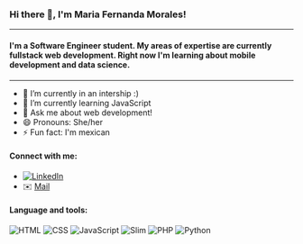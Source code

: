 ### Hi there 👋, I'm Maria Fernanda Morales!

***

#### I'm a Software Engineer student. My areas of expertise are currently fullstack web development. Right now I'm learning about mobile development and data science.

***
- 🔭 I’m currently in an intership :)
- 🌱 I’m currently learning JavaScript
- 💬 Ask me about web development!
- 😄 Pronouns: She/her
- ⚡ Fun fact: I'm mexican

#### Connect with me:
- [![LinkedIn](https://img.shields.io/badge/LinkedIn-Connect-blue.svg?style=flat-square&logo=linkedin)](www.linkedin.com/in/maría-fernanda-morales-7698461a1)
- ✉️ [Mail](mailto:vamafermorales@gmail.com)



#### Language and tools:
![HTML](https://img.shields.io/badge/HTML-5-blue?style=flat&logo=html5)
![CSS](https://img.shields.io/badge/CSS-3-blue?style=flat&logo=css3)
![JavaScript](https://img.shields.io/badge/JavaScript-ES6-yellow?style=flat&logo=javascript)
![Slim](https://img.shields.io/badge/Slim-Micro--Framework-lightgrey?style=flat&logo=slim)
![PHP](https://img.shields.io/badge/PHP-7-blueviolet?style=flat&logo=php)
![Python](https://img.shields.io/badge/Python-3.8-blue?style=flat&logo=python)


<!--
**cyberialyr777/cyberialyr777** is a ✨ _special_ ✨ repository because its `README.md` (this file) appears on your GitHub profile.

Here are some ideas to get you started:

- 🔭 I’m currently working on ...
- 🌱 I’m currently learning ...
- 👯 I’m looking to collaborate on ...
- 🤔 I’m looking for help with ...
- 💬 Ask me about ...
- 📫 How to reach me: ...
- 😄 Pronouns: ...
- ⚡ Fun fact: ...
-->
